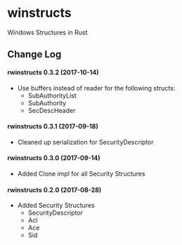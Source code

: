 # winstructs
Windows Structures in Rust

## Change Log
#### rwinstructs 0.3.2 (2017-10-14)
- Use buffers instead of reader for the following structs:
  - SubAuthorityList
  - SubAuthority
  - SecDescHeader

#### rwinstructs 0.3.1 (2017-09-18)
- Cleaned up serialization for SecurityDescriptor

#### rwinstructs 0.3.0 (2017-09-14)
- Added Clone impl for all Security Structures

#### rwinstructs 0.2.0 (2017-08-28)
- Added Security Structures
  - SecurityDescriptor
  - Acl
  - Ace
  - Sid
